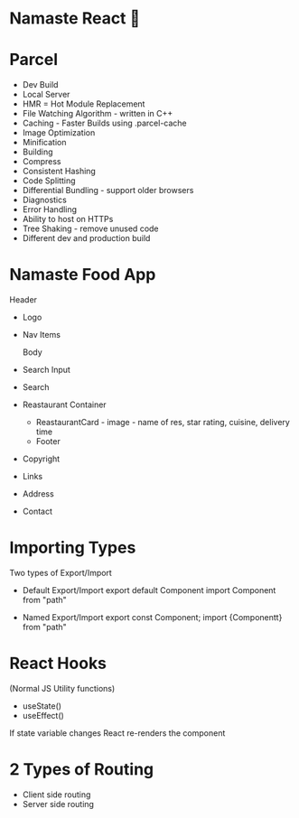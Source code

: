 # Namaste React 🚀

# Parcel

- Dev Build
- Local Server
- HMR = Hot Module Replacement
- File Watching Algorithm - written in C++
- Caching - Faster Builds using .parcel-cache
- Image Optimization
- Minification
- Building
- Compress
- Consistent Hashing
- Code Splitting
- Differential Bundling - support older browsers
- Diagnostics
- Error Handling
- Ability to host on HTTPs
- Tree Shaking - remove unused code
- Different dev and production build

# Namaste Food App

Header

- Logo
- Nav Items

  Body

- Search Input
- Search
- Reastaurant Container
  - ReastaurantCard - image - name of res, star rating, cuisine, delivery time
  - Footer
- Copyright
- Links
- Address
- Contact

# Importing Types

Two types of Export/Import

- Default Export/Import
  export default Component
  import Component from "path"

- Named Export/Import
  export const Component;
  import {Componentt} from "path"

# React Hooks

(Normal JS Utility functions)

- useState()
- useEffect()

If state variable changes React re-renders the component

# 2 Types of Routing

- Client side routing
- Server side routing
